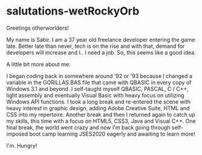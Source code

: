 # salutations-wetRockyOrb

Greetings otherworlders!

My name is Sabir. I am a 37 year old freelance developer entering the game late. Better late than never, tech is on the rise and
with that, demand for developers will increase and I.. I need a job. So, this seems like a good idea.

A little bit more about me:

I began coding back in somewhere around '92 or '93 because I changed a variable in the GORILLAS.BAS file that came with QBASIC in every copy of Windows 3.1 and beyond. I self-taught myself QBASIC, PASCAL, C / C++, light assembly and eventually Visual Basic with heavy focus on utilizing Windows API functions. I took a long break and re-entered the scene with heavy interest in graphic design, adding Adobe Creative Suite, HTML and CSS into my repertoire. Another break and then I returned again to catch up my skills, this time with a focus on HTML5, CSS3, Java and Visual C++. One final break, the world went crazy and now I'm back going through self-imposed boot camp learning JSES2020 eagerly and awaiting to learn more! 

I'm. Hungry!
